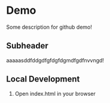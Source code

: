 # Demo
Some description for github demo!

## Subheader
aaaaasddfddgdfgfdgfdgmdfgdfnvvngd!

## Local Development
1. Open index.html in your browser
